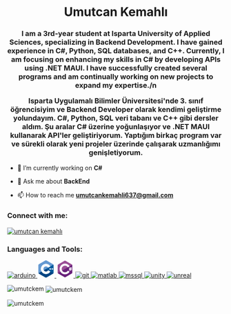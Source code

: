 <h1 align="center">Umutcan Kemahlı</h1>
<h3 align="center">I am a 3rd-year student at Isparta University of Applied Sciences, specializing in Backend Development. I have gained experience in C#, Python, SQL databases, and C++. Currently, I am focusing on enhancing my skills in C# by developing APIs using .NET MAUI. I have successfully created several programs and am continually working on new projects to expand my expertise./n

Isparta Uygulamalı Bilimler Üniversitesi'nde 3. sınıf öğrencisiyim ve Backend Developer olarak kendimi geliştirme yolundayım. C#, Python, SQL veri tabanı ve C++ gibi dersler aldım. Şu aralar C# üzerine yoğunlaşıyor ve .NET MAUI kullanarak API'ler geliştiriyorum. Yaptığım birkaç program var ve sürekli olarak yeni projeler üzerinde çalışarak uzmanlığımı genişletiyorum.</h3>

- 🔭 I’m currently working on **C#**

- 💬 Ask me about **BackEnd**

- 📫 How to reach me **umutcankemahli637@gmail.com**

<h3 align="left">Connect with me:</h3>
<p align="left">
<a href="https://linkedin.com/in/umutcan kemahlı" target="blank"><img align="center" src="https://raw.githubusercontent.com/rahuldkjain/github-profile-readme-generator/master/src/images/icons/Social/linked-in-alt.svg" alt="umutcan kemahlı" height="30" width="40" /></a>
</p>

<h3 align="left">Languages and Tools:</h3>
<p align="left"> <a href="https://www.arduino.cc/" target="_blank" rel="noreferrer"> <img src="https://cdn.worldvectorlogo.com/logos/arduino-1.svg" alt="arduino" width="40" height="40"/> </a> <a href="https://www.w3schools.com/cpp/" target="_blank" rel="noreferrer"> <img src="https://raw.githubusercontent.com/devicons/devicon/master/icons/cplusplus/cplusplus-original.svg" alt="cplusplus" width="40" height="40"/> </a> <a href="https://www.w3schools.com/cs/" target="_blank" rel="noreferrer"> <img src="https://raw.githubusercontent.com/devicons/devicon/master/icons/csharp/csharp-original.svg" alt="csharp" width="40" height="40"/> </a> <a href="https://git-scm.com/" target="_blank" rel="noreferrer"> <img src="https://www.vectorlogo.zone/logos/git-scm/git-scm-icon.svg" alt="git" width="40" height="40"/> </a> <a href="https://www.mathworks.com/" target="_blank" rel="noreferrer"> <img src="https://upload.wikimedia.org/wikipedia/commons/2/21/Matlab_Logo.png" alt="matlab" width="40" height="40"/> </a> <a href="https://www.microsoft.com/en-us/sql-server" target="_blank" rel="noreferrer"> <img src="https://www.svgrepo.com/show/303229/microsoft-sql-server-logo.svg" alt="mssql" width="40" height="40"/> </a> <a href="https://unity.com/" target="_blank" rel="noreferrer"> <img src="https://www.vectorlogo.zone/logos/unity3d/unity3d-icon.svg" alt="unity" width="40" height="40"/> </a> <a href="https://unrealengine.com/" target="_blank" rel="noreferrer"> <img src="https://raw.githubusercontent.com/kenangundogan/fontisto/036b7eca71aab1bef8e6a0518f7329f13ed62f6b/icons/svg/brand/unreal-engine.svg" alt="unreal" width="40" height="40"/> </a> </p>

<p><img align="left" src="https://github-readme-stats.vercel.app/api/top-langs?username=umutckem&show_icons=true&locale=en&layout=compact" alt="umutckem" /></p>

<p>&nbsp;<img align="center" src="https://github-readme-stats.vercel.app/api?username=umutckem&show_icons=true&locale=en" alt="umutckem" /></p>

<p><img align="center" src="https://github-readme-streak-stats.herokuapp.com/?user=umutckem&" alt="umutckem" /></p>
